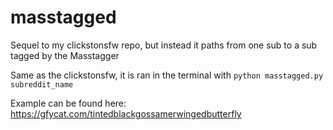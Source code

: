 # masstagged
Sequel to my clickstonsfw repo, but instead it paths from one sub to a sub tagged by the Masstagger

Same as the clickstonsfw, it is ran in the terminal with `python masstagged.py subreddit_name`

Example can be found here: https://gfycat.com/tintedblackgossamerwingedbutterfly
